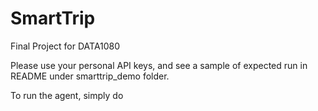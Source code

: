 # SmartTrip
Final Project for DATA1080

Please use your personal API keys, and see a sample of expected run in README under smarttrip_demo folder.

To run the agent, simply do 